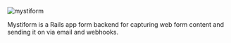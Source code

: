 ![mystiform](https://raw.github.com/jeremysmithco/mystiform/master/app/assets/images/logo.png)

Mystiform is a Rails app form backend for capturing web form content and sending it on via email and webhooks.
